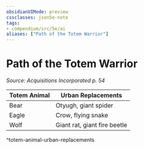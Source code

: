```yaml
---
obsidianUIMode: preview
cssclasses: json5e-note
tags:
- compendium/src/5e/ai
aliases: ["Path of the Totem Warrior"]
---
```

# Path of the Totem Warrior
*Source: Acquisitions Incorporated p. 54* 

| Totem Animal | Urban Replacements |
|--------------|--------------------|
| Bear | Otyugh, giant spider |
| Eagle | Crow, flying snake |
| Wolf | Giant rat, giant fire beetle |
^totem-animal-urban-replacements